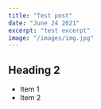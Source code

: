 ```yaml
---
title: "Test post"
date: "June 24 2021"
excerpt: "test excerpt"
image: "/images/img.jpg"
---
```


## Heading 2

- Item 1
- Item 2
